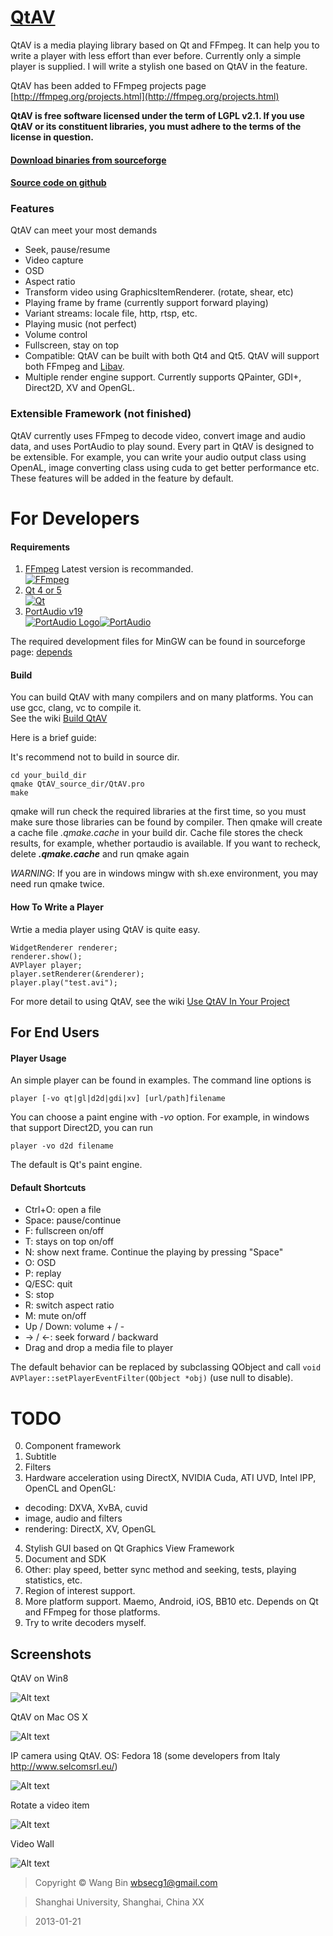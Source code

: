 # [QtAV](https://sourceforge.net/projects/qtav)

QtAV is a media playing library based on Qt and FFmpeg. It can help you to write a player
with less effort than ever before. Currently only a simple player is supplied. I will write a
stylish one based on QtAV in the feature.

QtAV has been added to FFmpeg projects page [http://ffmpeg.org/projects.html](http://ffmpeg.org/projects.html)

**QtAV is free software licensed under the term of LGPL v2.1. If you use QtAV or its constituent libraries,
you must adhere to the terms of the license in question.**

#### [Download binaries from sourceforge](https://sourceforge.net/projects/qtav)
#### [Source code on github](https://github.com/wang-bin/QtAV)

### Features

QtAV can meet your most demands

- Seek, pause/resume
- Video capture
- OSD
- Aspect ratio
- Transform video using GraphicsItemRenderer. (rotate, shear, etc)
- Playing frame by frame (currently support forward playing)
- Variant streams: locale file, http, rtsp, etc.
- Playing music (not perfect)
- Volume control
- Fullscreen, stay on top
- Compatible: QtAV can be built with both Qt4 and Qt5. QtAV will support
  both FFmpeg and [Libav](http://libav.org).
- Multiple render engine support. Currently supports QPainter, GDI+, Direct2D, XV and OpenGL.

### Extensible Framework (not finished)

  QtAV currently uses FFmpeg to decode video, convert image and audio data, and uses PortAudio to play
  sound. Every part in QtAV is designed to be extensible. For example, you can write your audio output
  class using OpenAL, image converting class using cuda to get better performance etc. These features
  will be added in the feature by default.


# For Developers

#### Requirements

1. [FFmpeg](http://ffmpeg.org) Latest version is recommanded.  
[![FFmpeg](http://ffmpeg.org/ffmpeg-logo.png)](http://ffmpeg.org)
2. [Qt 4 or 5](http://qt-project.org/downloads)  
[![Qt](http://blog.qt.digia.com/wp-content/themes/qt_blog/images/Qt_master_logo_CMYK_noback.gif)](http://qt-project.org)
3. [PortAudio v19](http://www.portaudio.com/download.html)  
[![PortAudio Logo](http://www.portaudio.com/images/portaudio_logo.png)](http://www.portaudio.com)[![PortAudio](http://www.portaudio.com/images/portaudio_logotext.png)](http://www.portaudio.com)

The required development files for MinGW can be found in sourceforge
page: [depends](https://sourceforge.net/projects/qtav/files/depends)

#### Build

You can build QtAV with many compilers and on many platforms. You can use gcc, clang, vc to compile it.  
See the wiki [Build QtAV](https://github.com/wang-bin/QtAV/wiki/Build-QtAV)

Here is a brief guide:

It's recommend not to build in source dir.  

    cd your_build_dir
    qmake QtAV_source_dir/QtAV.pro
    make

qmake will run check the required libraries at the first time, so you must make sure those libraries can be found by compiler.
Then qmake will create a cache file _.qmake.cache_ in your build dir. Cache file stores the check results, for example, whether portaudio is available. If you want to recheck, delete _**.qmake.cache**_ and run qmake again

_WARNING_: If you are in windows mingw with sh.exe environment, you may need run qmake twice.



#### How To Write a Player

Wrtie a media player using QtAV is quite easy.

    WidgetRenderer renderer;
    renderer.show();
    AVPlayer player;
    player.setRenderer(&renderer);
    player.play("test.avi");

For more detail to using QtAV, see the wiki [Use QtAV In Your Project](https://github.com/wang-bin/QtAV/wiki/Use-QtAV-In-Your-Project)


For End Users
-------------

#### Player Usage

An simple player can be found in examples. The command line options is

    player [-vo qt|gl|d2d|gdi|xv] [url/path]filename

You can choose a paint engine with _-vo_ option. For example, in windows that support Direct2D, you can run

    player -vo d2d filename

The default is Qt's paint engine.

#### Default Shortcuts

- Ctrl+O: open a file
- Space: pause/continue
- F: fullscreen on/off
- T: stays on top on/off
- N: show next frame. Continue the playing by pressing "Space"
- O: OSD
- P: replay
- Q/ESC: quit
- S: stop
- R: switch aspect ratio
- M: mute on/off
- Up / Down: volume + / -
- -> / <-: seek forward / backward
- Drag and drop a media file to player


The default behavior can be replaced by subclassing QObject and call `void AVPlayer::setPlayerEventFilter(QObject *obj)` (use null to disable).


# TODO

0. Component framework
1. Subtitle
2. Filters
3. Hardware acceleration using DirectX, NVIDIA Cuda, ATI UVD, Intel IPP, OpenCL and OpenGL:
  * decoding: DXVA, XvBA, cuvid
  * image, audio and filters
  * rendering: DirectX, XV, OpenGL
4. Stylish GUI based on Qt Graphics View Framework
5. Document and SDK
6. Other: play speed, better sync method and seeking, tests, playing statistics, etc.
7. Region of interest support.
8. More platform support. Maemo, Android, iOS, BB10 etc. Depends on Qt and FFmpeg for those platforms.
9. Try to write decoders myself.

Screenshots
----------

QtAV on Win8

![Alt text](https://github.com/downloads/wang-bin/QtAV/screenshot.png "simple player")

QtAV on Mac OS X

![Alt text](https://sourceforge.net/p/qtav/screenshot/mac.jpg "simple player on Mac")

IP camera using QtAV. OS: Fedora 18 (some developers from Italy http://www.selcomsrl.eu/)

![Alt text](https://sourceforge.net/projects/qtav/screenshots/ip_camera.jpg "ip camera")

Rotate a video item

![Alt text](https://sourceforge.net/p/qtav/screenshot/QtAV_videoitem.jpg "rotated video")

Video Wall

![Alt text](https://sourceforge.net/p/qtav/screenshot/videowall.png "video wall")


> Copyright &copy; Wang Bin wbsecg1@gmail.com

> Shanghai University, Shanghai, China XX

> 2013-01-21
